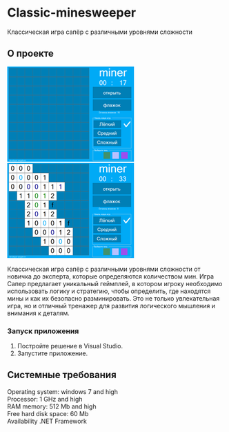# Classic-minesweeper
Классическая игра сапёр с различными уровнями сложности

## О проекте

![screenshot_miner_winform1](https://github.com/sergxlove/miner_winform/blob/master/screenshots/screenshots1.png?raw=true)
![screenshot_miner_winform2](https://github.com/sergxlove/miner_winform/blob/master/screenshots/screenshots2.png?raw=true)

Классическая игра сапёр с различными уровнями сложности от новичка до эксперта, которые определяются количеством мин. Игра Сапер предлагает уникальный геймплей, в котором игроку необходимо использовать логику и стратегию, чтобы определить, где находятся мины и как их безопасно разминировать. Это не только увлекательная игра, но и отличный тренажер для развития логического мышления и внимания к деталям.

### Запуск приложения

1. Постройте решение в Visual Studio.
2. Запустите приложение.

## Системные требования
Operating system: windows 7 and high <br>
Processor: 1 GHz and high <br>
RAM memory: 512 Mb and high <br>
Free hard disk space: 60 Mb <br>
Availability .NET Framework <br>
